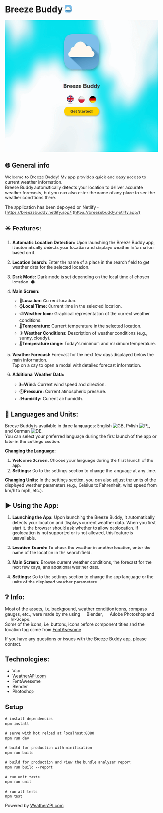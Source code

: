 # Breeze Buddy <img src="https://raw.githubusercontent.com/kvvasuu/breeze-buddy/main/src/assets/favicon.png" alt="icon" width="24"/>

![App demo](https://raw.githubusercontent.com/kvvasuu/breeze-buddy/main/demo.gif "App demo")

## :globe_with_meridians: General info

Welcome to Breeze Buddy! My app provides quick and easy access to current weather information.<br>
Breeze Buddy automatically detects your location to deliver accurate weather forecasts, but you can also enter the name of any place to see the weather conditions there.

The application has been deployed on Netlify - [https://breezebuddy.netlify.app/](https://breezebuddy.netlify.app/)

## :eight_pointed_black_star: Features:

1. **Automatic Location Detection:** Upon launching the Breeze Buddy app, it automatically detects your location and displays weather information based on it.

2. **Location Search:** Enter the name of a place in the search field to get weather data for the selected location.

3. **Dark Mode:** Dark mode is set depending on the local time of chosen location. :new_moon:

4. **Main Screen:**

   - :pushpin:**Location:** Current location.
   - :watch:**Local Time:** Current time in the selected location.
   - :partly_sunny:**Weather Icon:** Graphical representation of the current weather conditions.
   - :thermometer:**Temperature:** Current temperature in the selected location.
   - :sunny:**Weather Conditions:** Description of weather conditions (e.g., sunny, cloudy).
   - :thermometer:**Temperature range:** Today's minimum and maximum temperature.

5. **Weather Forecast:** Forecast for the next few days displayed below the main information.<br>
   Tap on a day to open a modal with detailed forecast information.

6. **Additional Weather Data:**
   - :wind_face:**Wind:** Current wind speed and direction.
   - :stopwatch:**Pressure:** Current atmospheric pressure.
   - :droplet:**Humidity:** Current air humidity.

## :checkered_flag: Languages and Units:

Breeze Buddy is available in three languages: English ![GB](https://raw.githubusercontent.com/stevenrskelton/flag-icon/master/png/16/country-4x3/gb.png), Polish ![PL](https://raw.githubusercontent.com/stevenrskelton/flag-icon/master/png/16/country-4x3/pl.png), and German ![DE](https://raw.githubusercontent.com/stevenrskelton/flag-icon/master/png/16/country-4x3/de.png).<br>
You can select your preferred language during the first launch of the app or later in the settings section.

**Changing the Language:**

1. **Welcome Screen:** Choose your language during the first launch of the app.
2. **Settings:** Go to the settings section to change the language at any time.

**Changing Units:**
In the settings section, you can also adjust the units of the displayed weather parameters (e.g., Celsius to Fahrenheit, wind speed from km/h to mph, etc.).

## :arrow_forward: Using the App:

1. **Launching the App:**
   Upon launching the Breeze Buddy, it automatically detects your location and displays current weather data.
   When you first start it, the browser should ask whether to allow geolocation.
   If geolocation is not supported or is not allowed, this feature is unavailable.

2. **Location Search:**
   To check the weather in another location, enter the name of the location in the search field.

3. **Main Screen:**
   Browse current weather conditions, the forecast for the next few days, and additional weather data.

4. **Settings:**
   Go to the settings section to change the app language or the units of the displayed weather parameters.

## :grey_question: Info: 

Most of the assets, i.e. background, weather condition icons, compass, gauges, etc., were made by me using <img src="https://cdn3.emoji.gg/emojis/8027-blender.png" width="14px" height="14px" alt=""> Blender, <img src="https://upload.wikimedia.org/wikipedia/commons/thumb/a/af/Adobe_Photoshop_CC_icon.svg/512px-Adobe_Photoshop_CC_icon.svg.png" width="14px" height="14px" alt=""> Adobe Photoshop and <img src="https://raw.githubusercontent.com/wjramos/flat.icns/inkscape/pngs/inkscape.png" width="14px" height="14px" alt=""> InkScape.<br>
Some of the icons, i.e. buttons, icons before component titles and the location tag come from [FontAwesome](https://fontawesome.com/)

If you have any questions or issues with the Breeze Buddy app, please contact.

## Technologies:

- Vue 
- [WeatherAPI.com](https://www.weatherapi.com/)
- FontAwesome
- Blender
- Photoshop

## Setup

```
# install dependencies
npm install

# serve with hot reload at localhost:8080
npm run dev

# build for production with minification
npm run build

# build for production and view the bundle analyzer report
npm run build --report

# run unit tests
npm run unit

# run all tests
npm test
```

Powered by <a href="https://www.weatherapi.com/" title="Free Weather API">WeatherAPI.com</a>
